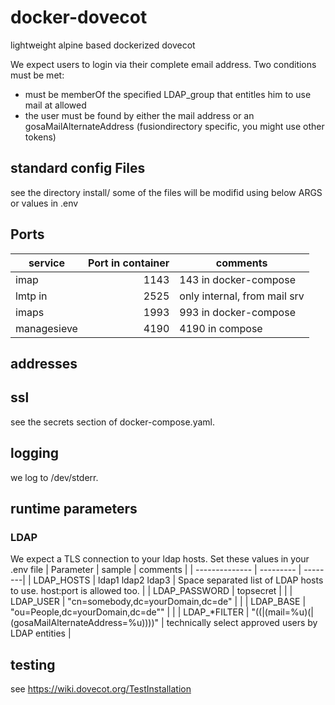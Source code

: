 # docker-dovecot
lightweight alpine based dockerized dovecot

We expect users to login via their complete email address. Two conditions must be met:
- must be memberOf the specified LDAP_group that entitles him to use mail at allowed
- the user must be found by either the mail address or an gosaMailAlternateAddress (fusiondirectory specific, you might use other tokens)

## standard config Files
see the directory install/
some of the files will be modifid using below ARGS or values in .env

## Ports

| service | Port in container| comments |
| -------------- | ---------: | --------|
| imap         | 1143  | 143 in docker-compose |
| lmtp in      | 2525  | only internal, from mail srv |
| imaps        | 1993  | 993 in docker-compose |
| managesieve  | 4190  | 4190 in compose |

## addresses
## ssl
see the secrets section of docker-compose.yaml.
## logging
we log to /dev/stderr.


## runtime parameters
### LDAP
We expect a TLS connection to your ldap hosts.
Set these values in your .env file
| Parameter | sample | comments |
| -------------- | --------- | --------|
| LDAP_HOSTS | ldap1 ldap2 ldap3 | Space separated list of LDAP hosts to use. host:port is allowed too. |
| LDAP_PASSWORD  | topsecret | |
| LDAP_USER | "cn=somebody,dc=yourDomain,dc=de" |  |
| LDAP_BASE | "ou=People,dc=yourDomain,dc=de"" |  |
| LDAP_*FILTER | "((|(mail=%u)(|(gosaMailAlternateAddress=%u))))" | technically select approved users by LDAP entities |


## testing
see https://wiki.dovecot.org/TestInstallation
